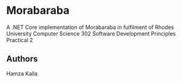 # Morabaraba
A .NET Core implementation of Morabaraba in fulfilment of Rhodes University Computer Science 302 Software Development Principles Practical 2

## Authors
Hamza Kalla